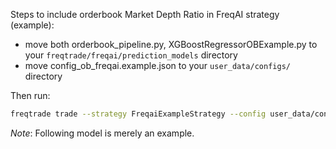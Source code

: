 Steps to include orderbook Market Depth Ratio in FreqAI strategy (example):

- move both orderbook_pipeline.py, XGBoostRegressorOBExample.py to your `freqtrade/freqai/prediction_models` directory
- move config_ob_freqai.example.json to your `user_data/configs/` directory

Then run:
```bash
freqtrade trade --strategy FreqaiExampleStrategy --config user_data/configs/config_ob_freqai.example.json --freqaimodel XGBoostRegressorOBExample --dry-run --db-url sqlite:///tradesv3_obtest.dry_run.sqlite
```

*Note*: Following model is merely an example.